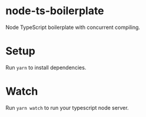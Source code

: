 # node-ts-boilerplate
Node TypeScript boilerplate with concurrent compiling.

# Setup
Run `yarn` to install dependencies.

# Watch
Run `yarn watch` to run your typescript node server.
